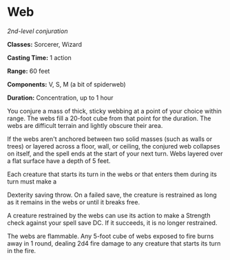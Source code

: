 # Web

*2nd-level conjuration*

**Classes:** Sorcerer, Wizard

**Casting Time:** 1 action

**Range:** 60 feet

**Components:** V, S, M (a bit of spiderweb)

**Duration:** Concentration, up to 1 hour

You conjure a mass of thick, sticky webbing at a point of your choice within range. The webs fill a 20-foot cube from that point for the duration. The webs are difficult terrain and lightly obscure their area.

If the webs aren't anchored between two solid masses (such as walls or trees) or layered across a floor, wall, or ceiling, the conjured web collapses on itself, and the spell ends at the start of your next turn. Webs layered over a flat surface have a depth of 5 feet.

Each creature that starts its turn in the webs or that enters them during its turn must make a

Dexterity saving throw. On a failed save, the creature is restrained as long as it remains in the webs or until it breaks free.

A creature restrained by the webs can use its action to make a Strength check against your spell save DC. If it succeeds, it is no longer restrained.

The webs are flammable. Any 5-foot cube of webs exposed to fire burns away in 1 round, dealing 2d4 fire damage to any creature that starts its turn in the fire.
